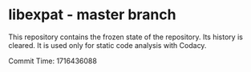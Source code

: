 # libexpat - master branch

This repository contains the frozen state of the repository.
Its history is cleared. It is used only for static code
analysis with Codacy.

Commit Time: 1716436088